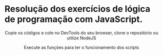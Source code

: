 # Resolução dos exercícios de lógica de programação com JavaScript.
  <p align="center">Copie os códigos e cole no DevTools do seu browser, clone o repositório ou utilize NodeJS</p>
    
  <p align="center">Execute as funções para ter o funcionamento dos scripts</p>
